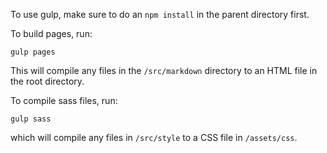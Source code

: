 To use gulp, make sure to do an `npm install` in the parent directory first.

To build pages, run:

`gulp pages`

This will compile any files in the `/src/markdown` directory to an HTML file in the root directory.

To compile sass files, run: 

`gulp sass`

which will compile any files in `/src/style` to a CSS file in `/assets/css`.